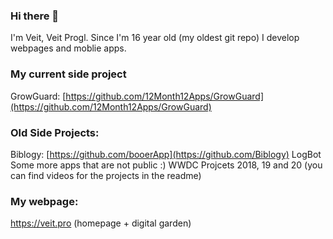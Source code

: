 ### Hi there 👋

I'm Veit, Veit Progl. Since I'm 16 year old (my oldest git repo) I develop webpages and moblie apps.

### My current side project
GrowGuard: [https://github.com/12Month12Apps/GrowGuard](https://github.com/12Month12Apps/GrowGuard)

### Old Side Projects:
Biblogy: [https://github.com/booerApp](https://github.com/Biblogy)
LogBot 
Some more apps that are not public :) 
WWDC Projcets 2018, 19 and 20 (you can find videos for the projects in the readme)

### My webpage:
https://veit.pro  (homepage + digital garden)


<!--
**Veeit/Veeit** is a ✨ _special_ ✨ repository because its `README.md` (this file) appears on your GitHub profile.

Here are some ideas to get you started:

- 🔭 I’m currently working on ...
- 🌱 I’m currently learning ...
- 👯 I’m looking to collaborate on ...
- 🤔 I’m looking for help with ...
- 💬 Ask me about ...
- 📫 How to reach me: ...
- 😄 Pronouns: ...
- ⚡ Fun fact: ...
-->
